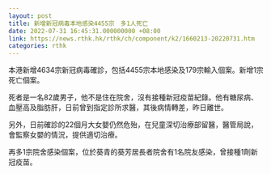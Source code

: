 ```yaml
---
layout: post
title: 新增新冠病毒本地感染4455宗　多1人死亡
date: 2022-07-31 16:45:31.000000000 +08:00
link: https://news.rthk.hk/rthk/ch/component/k2/1660213-20220731.htm
categories: rthk
---
```


本港新增4634宗新冠病毒確診，包括4455宗本地感染及179宗輸入個案。新增1宗死亡個案。

死者是一名82歲男子，他不是住在院舍，沒有接種新冠疫苗紀錄。他有糖尿病、血壓高及脂肪肝，日前曾到指定診所求醫，其後病情轉差，昨日離世。

另外，日前確診的22個月大女嬰仍然危殆，在兒童深切治療部留醫，醫管局說，會監察女嬰的情況，提供適切治療。

再多1宗院舍感染個案，位於葵青的葵芳居長者院舍有1名院友感染，曾接種1劑新冠疫苗。
